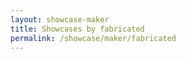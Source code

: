 ```yaml
---
layout: showcase-maker
title: Showcases by fabricated
permalink: /showcase/maker/fabricated
---
```

